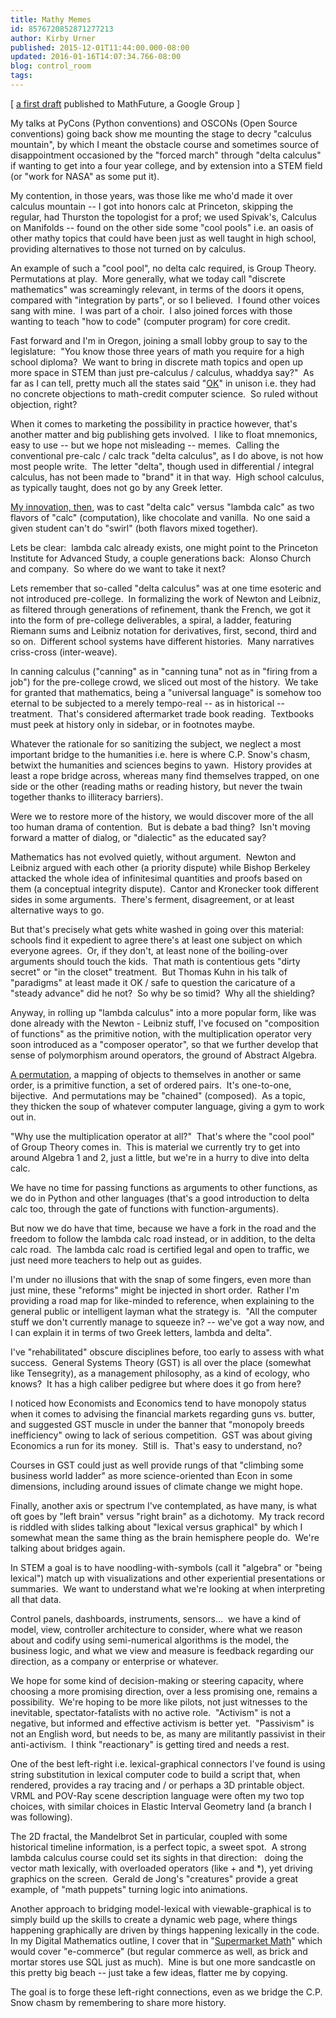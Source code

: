 ```yaml
---
title: Mathy Memes
id: 8576720852871277213
author: Kirby Urner
published: 2015-12-01T11:44:00.000-08:00
updated: 2016-01-16T14:07:34.766-08:00
blog: control_room
tags: 
---
```


[ [a first draft](https://groups.google.com/d/msg/mathfuture/2mCCtmdePbA/BUjBkyTQBgAJ) published to MathFuture, a Google Group ]

My talks at PyCons 
(Python conventions) and OSCONs (Open Source conventions) going back 
show me mounting the stage to decry "calculus mountain", by which I 
meant the obstacle course and sometimes source of disappointment occasioned by the "forced march" through "delta calculus" if 
wanting to get into a four year college, and by extension into a STEM 
field (or "work for NASA" as some put it).

My contention, in those years, was those like me who'd made it over calculus mountain 
-- I got into honors calc at Princeton, skipping the regular, had 
Thurston the topologist for a prof; we used Spivak's, Calculus on 
Manifolds -- found on the other side some "cool pools" i.e. an oasis of 
other mathy topics that could have been just as well taught in high 
school, providing alternatives to those not turned on by calculus.

An example of such a "cool pool", no delta calc required, is Group 
Theory.  Permutations at play.  More generally, what we today call 
"discrete mathematics" was screamingly relevant, in terms of the doors 
it opens, compared with "integration by parts", or so I believed.  I 
found other voices sang with mine.  I was part of a choir.  I also 
joined forces with those wanting to teach "how to code" (computer 
program) for core credit.

Fast forward and I'm in Oregon, 
joining a small lobby group to say to the legislature:  "You know those 
three years of math you require for a high school diploma?  We want to 
bring in discrete math topics and open up more space in STEM than just 
pre-calculus / calculus, whaddya say?"  As far as I can tell, pretty 
much all the states said "[OK](https://edhesive.com/blog/2016/iowa-may-require-cs-to-graduate-by-2018)" in unison i.e. they had no concrete 
objections to math-credit computer science.  So ruled without objection,
 right?

When it comes to marketing the possibility in 
practice however, that's another matter and big publishing gets 
involved.  I like to float mnemonics, easy to use -- but we hope not 
misleading -- memes.  Calling the conventional pre-calc / calc track 
"delta calculus", as I do above, is not how most people write.  The 
letter "delta", though used in differential / integral calculus, has not
 been made to "brand" it in that way.  High school calculus, as 
typically taught, does not go by any Greek letter.

[My innovation, then](http://worldgame.blogspot.com/2014/09/lambda-versus-delta.html), was to cast "delta calc" versus "lambda calc" as two flavors of 
"calc" (computation), like chocolate and vanilla.  No one said a given 
student can't do "swirl" (both flavors mixed together).

Lets
 be clear:  lambda calc already exists, one might point to the Princeton
 Institute for Advanced Study, a couple generations back:  Alonso Church
 and company.  So where do we want to take it next?

Lets remember
 that so-called "delta calculus" was at one time esoteric and not 
introduced pre-college.  In formalizing the work of Newton and Leibniz, 
as filtered through generations of refinement, thank the French, we got 
it into the form of pre-college deliverables, a spiral, a ladder, 
featuring Riemann sums and Leibniz notation for derivatives, first, 
second, third and so on.  Different school systems have different 
histories.  Many narratives criss-cross (inter-weave).

In 
canning calculus ("canning" as in "canning tuna" not as in "firing from a
 job") for the pre-college crowd, we sliced out most of the history.  We
 take for granted that mathematics, being a "universal language" is 
somehow too eternal to be subjected to a merely tempo-real -- as in 
historical -- treatment.  That's considered aftermarket trade book 
reading.  Textbooks must peek at history only in sidebar, or in footnotes 
maybe.  

Whatever the rationale for so sanitizing the subject, we
 neglect a most important bridge to the humanities i.e. here is where 
C.P. Snow's chasm, betwixt the humanities and sciences begins to yawn.  
History provides at least a rope bridge across, whereas many find 
themselves trapped, on one side or the other (reading maths or reading 
history, but never the twain together thanks to illiteracy barriers).

Were
 we to restore more of the history, we would discover more of the all 
too human drama of contention.  But is debate a bad thing?  Isn't moving
 forward a matter of dialog, or "dialectic" as the educated say?  

Mathematics
 has not evolved quietly, without argument.  Newton and Leibniz argued 
with each other (a priority dispute) while Bishop Berkeley attacked the 
whole idea of infinitesimal quantities and proofs based on them (a 
conceptual integrity dispute).  Cantor and Kronecker took different 
sides in some arguments.  There's ferment, disagreement, or at least 
alternative ways to go.

But that's precisely what gets white washed in going over this material:  schools find it expedient to agree 
there's at least one subject on which everyone agrees.  Or, if they 
don't, at least none of the boiling-over arguments should touch the kids.  That math is contentious gets "dirty secret" or "in the closet" treatment.  
But Thomas Kuhn in his talk of "paradigms" at least made it OK / safe to
 question the caricature of a "steady advance" did he not?  So why be so
 timid?  Why all the shielding?

Anyway, in rolling up "lambda 
calculus" into a more popular form, like was done already with the 
Newton - Leibniz stuff, I've focused on "composition of functions" as 
the primitive notion, with the multiplication operator very soon 
introduced as a "composer operator", so that we further develop that 
sense of polymorphism around operators, the ground of Abstract Algebra.

[A permutation](http://worldgame.blogspot.com/2015/11/permutations.html), a mapping of objects to themselves in another or same 
order, is a primitive function, a set of ordered pairs.  It's 
one-to-one, bijective.  And permutations may be "chained" (composed).  
As a topic, they thicken the soup of whatever computer language, giving a
 gym to work out in.

"Why use the multiplication operator at 
all?"  That's where the "cool pool" of Group Theory comes in.  This is 
material we currently try to get into around Algebra 1 and 2, just a 
little, but we're in a hurry to dive into delta calc.

We have no time 
for passing functions as arguments to other functions, as we do in 
Python and other languages (that's a good introduction to delta calc 
too, through the gate of functions with function-arguments).

But now we
 do have that time, because we have a fork in the road and the freedom 
to follow the lambda calc road instead, or in addition, to the delta 
calc road.  The lambda calc road is certified legal and open to traffic,
 we just need more teachers to help out as guides.

I'm 
under no illusions that with the snap of some fingers, even more than 
just mine, these "reforms" might be injected in short order.  Rather I'm
 providing a road map for like-minded to reference, when explaining to 
the general public or intelligent layman what the strategy is.  "All the
 computer stuff we don't currently manage to squeeze in? -- we've got a 
way now, and I can explain it in terms of two Greek letters, lambda and 
delta".

I've "rehabilitated" obscure disciplines before, 
too early to assess with what success.  General Systems Theory (GST) is 
all over the place (somewhat like Tensegrity), as a management 
philosophy, as a kind of ecology, who knows?  It has a high caliber 
pedigree but where does it go from here?  

I noticed how 
Economists and Economics tend to have monopoly status when it comes to 
advising the financial markets regarding guns vs. butter, and suggested 
GST muscle in under the banner that "monopoly breeds inefficiency" owing
 to lack of serious competition.  GST was about giving Economics a run 
for its money.  Still is.  That's easy to understand, no?

Courses in 
GST could just as well provide rungs of that "climbing some business 
world ladder" as more science-oriented than Econ in some dimensions, 
including around issues of climate change we might hope.

Finally, another axis or spectrum I've contemplated, as have many, is what oft 
goes by "left brain" versus "right brain" as a dichotomy.  My track 
record is riddled with slides talking about "lexical versus graphical" 
by which I somewhat mean the same thing as the brain hemisphere people 
do.  We're talking about bridges again.

In STEM a goal is to have 
noodling-with-symbols (call it "algebra" or "being lexical") match up 
with visualizations and other experiential presentations or summaries.  
We want to understand what we're looking at when interpreting all that 
data.

Control panels, dashboards, instruments, sensors...  we 
have a kind of model, view, controller architecture to consider, where 
what we reason about and codify using semi-numerical algorithms is the 
model, the business logic, and what we view and measure is feedback 
regarding our direction, as a company or enterprise or whatever.

We 
hope for some kind of decision-making or steering capacity, where 
choosing a more promising direction, over a less promising one, remains a
 possibility.  We're hoping to be more like pilots, not just witnesses 
to the inevitable, spectator-fatalists with no active role.  "Activism" 
is not a negative, but informed and effective activism is better yet.  
"Passivism" is not an English word, but needs to be, as many are 
militantly passivist in their anti-activism.  I think "reactionary" is 
getting tired and needs a rest.

One of the best 
left-right i.e. lexical-graphical connectors I've found is using string 
substitution in lexical computer code to build a script that, when 
rendered, provides a ray tracing and / or perhaps a 3D printable 
object.  VRML and POV-Ray scene description language were often my two 
top choices, with similar choices in Elastic Interval Geometry land (a 
branch I was following).  

The 2D fractal, the Mandelbrot Set in 
particular, coupled with some historical timeline information, is a 
perfect topic, a sweet spot.  A strong lambda calculus course could set 
its sights in that direction:   doing the vector math lexically, with 
overloaded operators (like + and *), yet driving graphics on the 
screen.  Gerald de Jong's "creatures" provide a great example, of "math 
puppets" turning logic into animations.

Another 
approach to bridging model-lexical with viewable-graphical is to simply 
build up the skills to create a dynamic web page, where things happening
 graphically are driven by things happening lexically in the code.  In 
my Digital Mathematics outline, I cover that in "[Supermarket Math](http://wikieducator.org/Supermarket_Math)" which
 would cover "e-commerce" (but regular commerce as well, as brick and 
mortar stores use SQL just as much).  Mine is but one more sandcastle on
 this pretty big beach -- just take a few ideas, flatter me by copying.

The goal is to forge these left-right connections, even as we bridge the C.P. Snow chasm by remembering to share more history.